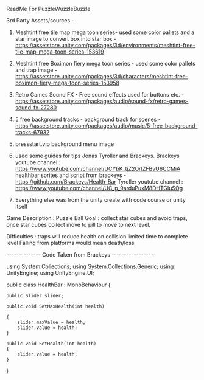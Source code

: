 ReadMe For PuzzleWuzzleBuzzle

3rd Party Assets/sources - 
1. Meshtint free tile map mega toon series- used some color pallets and a star image to convert box into star box - https://assetstore.unity.com/packages/3d/environments/meshtint-free-tile-map-mega-toon-series-153619
2. Meshtint free Boximon fiery mega toon series - used some color pallets and trap image - https://assetstore.unity.com/packages/3d/characters/meshtint-free-boximon-fiery-mega-toon-series-153958
3. Retro Games Sound FX - Free sound effects used for buttons etc. - https://assetstore.unity.com/packages/audio/sound-fx/retro-games-sound-fx-27280
4. 5 free background tracks - background track for scenes - https://assetstore.unity.com/packages/audio/music/5-free-background-tracks-67932
5. pressstart.vip background menu image

6. used some guides for tips Jonas Tyroller and Brackeys.
 Brackeys youtube channel : https://www.youtube.com/channel/UCYbK_tjZ2OrIZFBvU6CCMiA
 healthbar sprites and script from brackeys - https://github.com/Brackeys/Health-Bar
 Tyroller youtube channel : https://www.youtube.com/channel/UC_p_9arduPuxM8DHTGIuSOg
 
 7. Everything else was from the unity create with code course or unity itself
 
 Game Description : Puzzle Ball
 Goal : collect star cubes and avoid traps, once star cubes collect move to pill to move to next level.
 
 Difficulties : traps will reduce health on collision
                limited time to complete level
                Falling from platforms would mean death/loss

-------------- Code Taken from Brackeys ------------------

using System.Collections;
using System.Collections.Generic;
using UnityEngine;
using UnityEngine.UI;

public class HealthBar : MonoBehaviour
{

    public Slider slider;
    
    public void SetMaxHealth(int health)

    {
        slider.maxValue = health;
        slider.value = health;
    }

    public void SetHealth(int health)
    {
        slider.value = health;
    }


}

 
 
 


